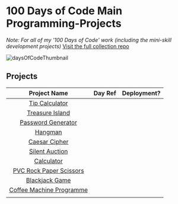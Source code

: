# 100 Days of Code Main Programming-Projects

_Note: For all of my '100 Days of Code' work (including the mini-skill development projects)_
[Visit the full collection repo](https://github.com/Cams-Plan/Python-Code-Collection)

![daysOfCodeThumbnail](https://github.com/Cams-Plan/Programming-Projects/assets/110306796/c6ad93ed-e898-40f2-828d-058f7adbbaea)

## Projects

| Project Name | Day Ref | Deployment? |
|:---:|:---:|:---:|
| [Tip Calculator](https://github.com/Cams-Plan/Programming-Projects/blob/main/01_Tip_Calculator.py) |   |   |
| [Treasure Island](https://github.com/Cams-Plan/Programming-Projects/blob/main/02_Treasure_Island.py) |   |   |
| [Password Generator](https://github.com/Cams-Plan/Programming-Projects/blob/main/03_Password_Generator.py) |   |   |
| [Hangman](https://github.com/Cams-Plan/Programming-Projects/blob/main/04_Hangman.py) |   |   |
| [Caesar Cipher](https://github.com/Cams-Plan/Programming-Projects/blob/main/05_Caesar_Cipher.py) |   |   |
| [Silent Auction](https://github.com/Cams-Plan/Programming-Projects/blob/main/06_Silent_Auction.py) |   |   |
| [Calculator](https://github.com/Cams-Plan/Programming-Projects/blob/main/07_Calculator.py) |   |   |
| [PVC Rock Paper Scissors](https://github.com/Cams-Plan/Programming-Projects/blob/main/08_pvc_rock_paper_scissors.py) |   |   |
| [Blackjack Game](https://github.com/Cams-Plan/Programming-Projects/blob/main/09_blackjack_game.py) |   |   |
|  [Coffee Machine Programme](https://github.com/Cams-Plan/Programming-Projects/blob/main/11_coffee_machine_programme_project.py) |   |   |
|   |   |   |
